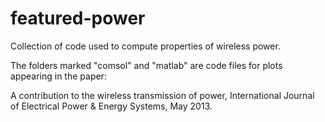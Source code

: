 # featured-power
Collection of code used to compute properties of wireless power.

The folders marked "comsol" and "matlab" are code files for plots appearing in the paper:

A contribution to the wireless transmission of power, International Journal of Electrical Power & Energy Systems, May 2013.
